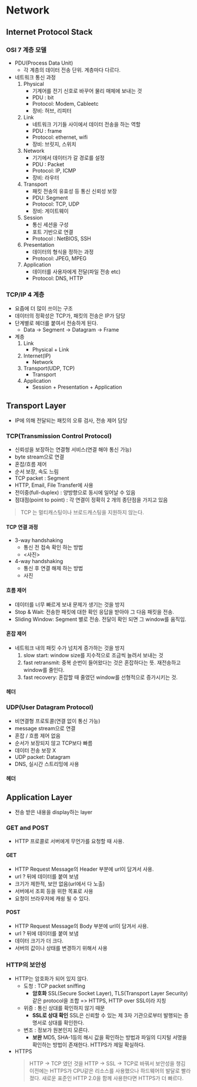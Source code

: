 # Network

## Internet Protocol Stack

### OSI 7 계층 모델
* PDU(Process Data Unit)
    - 각 계층의 데이터 전송 단위. 계층마다 다르다.
* 네트워크 통신 과정
    1. Physical
        - 기계어를 전기 신호로 바꾸어 물리 매체에 보내는 것
        - PDU : bit
        - Protocol: Modem, Cableetc
        - 장비: 허브, 리피터
    2. Link
        - 네트워크 기기들 사이에서 데이터 전송을 하는 역할
        - PDU : frame
        - Protocol: ethernet, wifi
        - 장비: 브릿지, 스위치
    3. Network
        - 기기에서 데이터가 갈 경로를 설정
        - PDU : Packet
        - Protocol: IP, ICMP
        - 장비: 라우터
    4. Transport
        - 패킷 전송의 유효성 등 통신 신뢰성 보장
        - PDU: Segment
        - Protocol: TCP, UDP
        - 장비: 게이트웨이
    5. Session
        - 통신 세션을 구성
        - 포트 기반으로 연결
        - Protocol : NetBIOS, SSH
    6. Presentation
        - 데이터의 형식을 정하는 과정
        - Protocol: JPEG, MPEG
    7. Application
        - 데이터를 사용자에게 전달(파일 전송 etc)
        - Protocol: DNS, HTTP

### TCP/IP 4 계층

* 요즘에 더 많이 쓰이는 구조
* 데이터의 정확성은 TCP가, 패킷의 전송은 IP가 담당
* 단계별로 헤더를 붙여서 전송하게 된다.
    - Data -> Segment -> Datagram -> Frame
* 계층
    1. Link
        - Physical + Link
    2. Internet(IP)
        - Network
    3. Transport(UDP, TCP)
        - Transport
    4. Application
        - Session + Presentation + Application

## Transport Layer

* IP에 의해 전달되는 패킷의 오류 검사, 전송 제어 담당

### TCP(Transmission Control Protocol)

* 신뢰성을 보장하는 연결형 서비스(연결 해야 통신 가능)
* byte stream으로 연결
* 혼잡/흐름 제어
* 순서 보장, 속도 느림
* TCP packet : Segment
* HTTP, Email, File Transfer에 사용
* 전이중(full-duplex) : 양방향으로 동시에 일어날 수 있음
* 점대점(point to point) : 각 연결이 정확히 2 개의 종단점을 가지고 있음

> TCP 는 멀티캐스팅이나 브로드캐스팅을 지원하지 않는다.

#### TCP 연결 과정

* 3-way handshaking
    * 통신 전 접속 확인 하는 방법
    * <사진>
* 4-way handshaking
    * 통신 후 연결 해제 하는 방법
    * 사진

#### 흐름 제어

* 데이터를 너무 빠르게 보내 문제가 생기는 것을 방지
* Stop & Wait: 전송한 패킷에 대한 확인 응답을 받아야 그 다음 패킷을 전송.
* Sliding Window: Segment 별로 전송. 전달이 확인 되면 그 window를 움직임.

#### 혼잡 제어

* 네트워크 내의 패킷 수가 넘치게 증가하는 것을 방지
    1. slow start: window size를 지수적으로 조금씩 늘려서 보내는 것
    2. fast retransmit: 중복 순번이 들어왔다는 것은 혼잡하다는 뜻. 재전송하고 window를 줄인다.
    3. fast recovery: 혼잡할 때 줄였던 window를 선형적으로 증가시키는 것.

#### 헤더

### UDP(User Datagram Protocol)

* 비연결형 프로토콜(연결 없이 통신 가능)
* message stream으로 연결
* 혼잡 / 흐름 제어 없음
* 순서가 보장되지 않고 TCP보다 빠름
* 데이터 전송 보장 X
* UDP packet: Datagram
* DNS, 실시간 스트리밍에 사용

#### 헤더

## Application Layer

* 전송 받은 내용을 display하는 layer

### GET and POST

* HTTP 프로콜로 서버에게 무언가를 요청할 때 사용.

#### GET

* HTTP Request Message의 Header 부분에 url이 담겨서 사용.
* url ? 뒤에 데이터를 붙여 보냄
* 크기가 제한적, 보안 없음(url에서 다 노출)
* 서버에서 조회 등을 위한 목표로 사용
* 요청이 브라우저에 캐슁 될 수 있다. 

#### POST

* HTTP Request Message의 Body 부분에 url이 담겨서 사용.
* url ? 뒤에 데이터를 붙여 보냄
* 데이터 크기가 더 크다.
* 서버의 값이나 상태를 변경하기 위해서 사용

### HTTP의 보안성

* HTTP는 암호화가 되어 있지 않다.
    - 도청 : TCP packet sniffing
        + **암호화**
        SSL(Secure Socket Layer), TLS(Transport Layer Security)같은 protocol을 조합 => HTTPS, HTTP over SSL이라 지칭
    - 위증 : 통신 상대를 확인하지 않기 때문
        + **SSL로 상대 확인**
        SSL은 신뢰할 수 있는 제 3자 기관으로부터 발행되는 증명서로 상대를 확인한다.
    - 변조 : 정보가 원본인지 모른다.
        + **보완**
        MD5, SHA-1등의 해시 값을 확인하는 방법과 파일의 디지털 서명을 확인하는 방법이 존재한다. HTTPS가 제일 확실하다.
* HTTPS
    > HTTP -> TCP 였던 것을 HTTP -> SSL -> TCP로 바꿔서 보안성을 챙김
    이전에는 HTTPS가 CPU같은 리소스를 사용했으나 하드웨어의 발달로 빨라졌다. 새로운 표준인 HTTP 2.0을 함께 사용한다면 HTTPS가 더 빠르다.